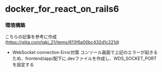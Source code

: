 # docker_for_react_on_rails6

### 環境構築
こちらの記事を参考に作成(https://qiita.com/taki_21/items/613f6a00bc432d1c221d)

- WebSocket connection Error対策
コンソール画面で上記のエラーが起きるため、frontend/app/配下に.devファイルを作成し、WDS_SOCKET_PORTを設定する
